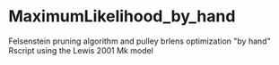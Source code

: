 # MaximumLikelihood_by_hand
Felsenstein pruning algorithm and pulley brlens optimization "by hand" Rscript using the Lewis 2001 Mk model

